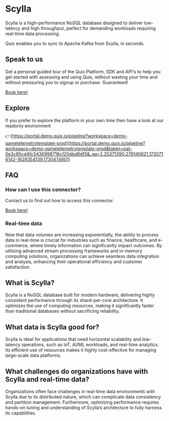 <!-- START MARKDOWN -->
<!--[tech-name]-->
# Scylla

<!--[blurb-about-tech]-->
Scylla is a high-performance NoSQL database designed to deliver low-latency and high throughput, perfect for demanding workloads requiring real-time data processing.

Quix enables you to sync to Apache Kafka <span id="to_or_from">from</span> <span id="techname">Scylla</span>, in seconds.

## Speak to us

Get a personal guided tour of the Quix Platform, SDK and API's to help you get started with assessing and using Quix, without wasting your time and without pressuring you to signup or purchase. Guaranteed!

[Book here!](https://quix.io/book-a-demo)


## Explore

If you prefer to explore the platform in your own time then have a look at our readonly environment

👉[https://portal.demo.quix.io/pipeline?workspace=demo-gametelemetrytemplate-prod](https://portal.demo.quix.io/pipeline?workspace=demo-gametelemetrytemplate-prod&token=pat-0e3c85cd4fc5436998718c120dbd6df5&_ga=2.25371390.276140621.1730716142-1628354139.1730474801)


## FAQ 

### How can I use this connector?

Contact us to find out how to access this connector.

[Book here!](https://quix.io/book-a-demo)

### Real-time data

Now that data volumes are increasing exponentially, the ability to process data in real-time is crucial for industries such as finance, healthcare, and e-commerce, where timely information can significantly impact outcomes. By utilizing advanced stream processing frameworks and in-memory computing solutions, organizations can achieve seamless data integration and analysis, enhancing their operational efficiency and customer satisfaction.

## What is <span id="techname">Scylla</span>?

<!--[tech-seo-text]-->
Scylla is a NoSQL database built for modern hardware, delivering highly consistent performance through its shard-per-core architecture. It optimizes the use of computing resources, making it significantly faster than traditional databases without sacrificing reliability.

## What data is <span id="techname">Scylla</span> good for?

<!--[tech-data-seo-text]-->
Scylla is ideal for applications that need horizontal scalability and low-latency operations, such as IoT, AI/ML workloads, and real-time analytics. Its efficient use of resources makes it highly cost-effective for managing large-scale data platforms.

## What challenges do organizations have with <span id="techname">Scylla</span> and real-time data?

<!--[tech-challenges-seo-text]-->
Organizations often face challenges in real-time data environments with Scylla due to its distributed nature, which can complicate data consistency and partition management. Furthermore, optimizing performance requires hands-on tuning and understanding of Scylla’s architecture to fully harness its capabilities.
<!-- END MARKDOWN -->